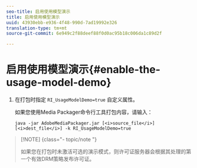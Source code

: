 ```yaml
---
seo-title: 启用使用模型演示
title: 启用使用模型演示
uuid: 43930ebb-e936-4f48-990d-7ad19992e326
translation-type: tm+mt
source-git-commit: 6e949c2f88deef88f0d0ac95b18c006da1c89d2f

---
```



# 启用使用模型演示{#enable-the-usage-model-demo}

1. 在打包时指定 `RI_UsageModelDemo=true` 自定义属性。

   如果您使用Media Packager命令行工具打包内容，请输入：

   ```
   java -jar AdobeMediaPackager.jar [<i>source_file</i>] [<i>dest_file</i>] -k RI_UsageModelDemo=true
   ```

>[!NOTE] {class=&quot;- topic/note &quot;}
>
>如果您在打包时未激活可选的演示模式，则许可证服务器会根据其处理的第一个有效DRM策略发布许可证。

